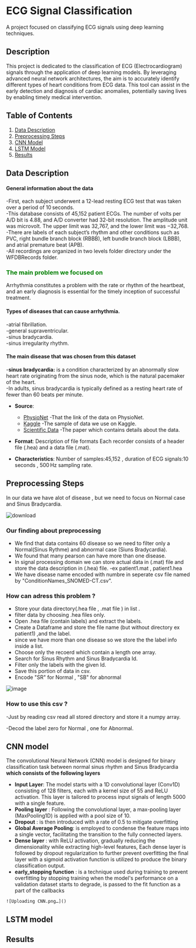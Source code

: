 # ECG Signal Classification

A project focused on classifying ECG signals using deep learning techniques.

## Description

This project is dedicated to the classification of ECG (Electrocardiogram) signals through the application of deep learning models. By leveraging advanced neural network architectures, the aim is to accurately identify different types of heart conditions from ECG data. This tool can assist in the early detection and diagnosis of cardiac anomalies, potentially saving lives by enabling timely medical intervention.



## Table of Contents

1. [Data Description](#data-description)
2. [Preprocessing Steps](#preprocessing-steps)
3. [CNN Model](#cnn-model)
4. [LSTM Model](#lstm-model)
5. [Results](#results)

## Data Description

#### General information about the data
-First, each subject underwent a 12-lead resting ECG test that was taken over a period of 10 seconds.<br>
-This database consists of 45,152 patient ECGs. The number of volts per A/D bit is 4.88, and A/D converter had 32-bit resolution. The amplitude unit was microvolt. The upper limit was 32,767, and the lower limit was −32,768.<br>
-There are labels of each subject’s rhythm and other conditions such as PVC, right bundle branch block (RBBB), left bundle branch block (LBBB), and atrial premature beat (APB).<br>
-All recordings are organized in two levels folder directory under the WFDBRecords folder.<br>

<h3 style="color:green;"> The main problem we focused on </h3>
Arrhythmia constitutes a problem with the rate or rhythm of the heartbeat, and an early diagnosis is essential for the timely inception of successful treatment.<be>

#### Types of diseases that can cause arrhythmia.
-atrial fibrillation.<br>
-general supraventricular.<br>
-sinus bradycardia.<br>
-sinus irregularity rhythm.<br>
#### The main disease that was chosen from this dataset
-**sinus bradycardia:** is a condition characterized by an abnormally slow heart rate originating from the sinus node, which is the natural pacemaker of the heart.<br>
-In adults, sinus bradycardia is typically defined as a resting heart rate of fewer than 60 beats per minute.<br>

- **Source**:
  - [PhysioNet](https://physionet.org/content/ecg-arrhythmia/1.0.0/WFDBRecords/01/#files-panel) -That the link of the data on PhysioNet.
  - [Kaggle](https://www.kaggle.com/datasets/erarayamorenzomuten/chapmanshaoxing-12lead-ecg-database) -The sample of data we use on Kaggle.
  - [Scientific Data](https://doi.org/10.1038/s41597-020-0386-x) -The paper which contains details about the data.

- **Format**: Description of file formats Each recorder consists of a header file (.hea) and a data file (.mat).
  
- **Characteristics**: Number of samples:45,152 , duration of ECG signals:10 seconds , 500 Hz sampling rate.

## Preprocessing Steps
In our data we have alot of disease , but we need to focus on Normal case and Sinus Bradycardia.

![download](https://github.com/MohamedMahmoudsh/Signal-Project/assets/113555799/6dc14a2d-056b-4f6f-9899-6e5002492f98)

### Our finding about preprocessing

- We find that data contains 60 disease so we need to filter only a Normal(Sinus Rythme) and abnormal case (Siuns Bradycardia).
- We found that many pearson can have more than one disease.
- In signal processing domain we can store actual data in (.mat) file and store the data description in (.hea) file. 
-ex patient1.mat , patient1.hea 
- We have  disease name encoded with numbre in seperate csv file named by "ConditionNames_SNOMED-CT.csv".

### How can adress this problem  ? 

- Store your data directory(.hea file , .mat file ) in list .
- filter data by choosing .hea files only.
- Open .hea file (contain labels)  and extract the labels.
- Create a Dataframe and store the file name (but without directory ex patient1) ,and the label.
-   since we have more than one disease so  we store the the label info inside a list.
- Choose only the recoerd which contain a length one array.
- Search for Sinus Rhythm and Sinus Bradycardia Id.
- Filter only the labels with the given Id.
- Save this portion of data in csv.
- Encode "SR" for Normal , "SB" for abnormal 


![image](https://github.com/MohamedMahmoudsh/Signal-Project/assets/113555799/bd11f4df-c9bd-4f31-844d-ad9088dc7614)

### How to use this csv ?
-Just by reading csv read all stored directory and store it a numpy array.

-Decod the label zero for Normal , one for Abnormal.


## CNN model
  The convolutional Neural Network (CNN) model is designed for binary classification task between normal sinus rhythm and Sinus Bradycardia  **which consists of the following layers**
  * **Input Layer**: The model starts with a 1D convolutional layer (Conv1D) consisting of 128 filters, each with a kernel size of 55 and ReLU activation. This layer is tailored to process input signals of length 5000 with a single feature.
  * **Pooling layer** : Following the convolutional layer, a max-pooling layer (MaxPooling1D) is applied with a pool size of 10.
  *  **Dropout** : is then introduced with a rate of 0.5 to mitigate overfitting
  *  **Global Average Pooling**: is employed to condense the feature maps into a single vector, facilitating the transition to the fully connected layers.
  *  **Dense layer** : with ReLU activation, gradually reducing the dimensionality while extracting high-level features, Each dense layer is followed by dropout regularization to further prevent overfitting the final layer  with a sigmoid activation function is utilized to produce the binary classification output.
  *  **early_stopping function** : is a technique used during training to prevent overfitting by stopping training when the model's performance on a validation dataset starts to degrade, is passed to the fit function as a part of the callbacks
    
    ![Uploading CNN.png…]()


## LSTM model



## Results
